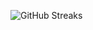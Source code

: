 ![GitHub Streaks](https://github-streaks-mqc9.onrender.com/streak/happilli/image?theme=midnight&cache_bust=1743860362&lang=ja)
